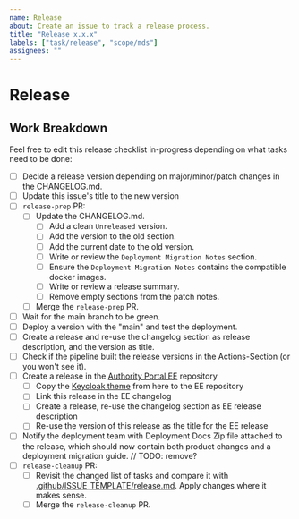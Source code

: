 ```yaml
---
name: Release
about: Create an issue to track a release process.
title: "Release x.x.x"
labels: ["task/release", "scope/mds"]
assignees: ""
---
```


# Release

## Work Breakdown

Feel free to edit this release checklist in-progress depending on what tasks need to be done:

- [ ] Decide a release version depending on major/minor/patch changes in the CHANGELOG.md.
- [ ] Update this issue's title to the new version
- [ ] `release-prep` PR:
    - [ ] Update the CHANGELOG.md.
        - [ ] Add a clean `Unreleased` version.
        - [ ] Add the version to the old section.
        - [ ] Add the current date to the old version.
        - [ ] Write or review the `Deployment Migration Notes` section.
        - [ ] Ensure the `Deployment Migration Notes` contains the compatible docker images.
        - [ ] Write or review a release summary.
        - [ ] Remove empty sections from the patch notes.
    - [ ] Merge the `release-prep` PR.
- [ ] Wait for the main branch to be green.
- [ ] Deploy a version with the "main" and test the deployment.
- [ ] Create a release and re-use the changelog section as release description, and the version as title.
- [ ] Check if the pipeline built the release versions in the Actions-Section (or you won't see it).
- [ ] Create a release in the [Authority Portal EE](https://github.com/sovity/authority-portal-ee) repository
  - [ ] Copy the [Keycloak theme](../../authority-portal-keycloak) from here to the EE repository
  - [ ] Link this release in the EE changelog
  - [ ] Create a release, re-use the changelog section as EE release description
  - [ ] Re-use the version of this release as the title for the EE release
- [ ] Notify the deployment team with Deployment Docs Zip file attached to the release, which should now contain both product changes and a deployment migration guide. // TODO: remove?
- [ ] `release-cleanup` PR:
    - [ ] Revisit the changed list of tasks and compare it
      with [.github/ISSUE_TEMPLATE/release.md](https://github.com/sovity/authority-portal/blob/main/.github/ISSUE_TEMPLATE/release.md).
      Apply changes where it makes sense.
    - [ ] Merge the `release-cleanup` PR.